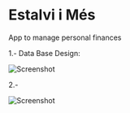# Estalvi i Més


App to manage personal finances

 1.- Data Base Design:
  
 
 ![Screenshot](BD.png)
 
 2.- 
 
![Screenshot](screenshot_1.png)


